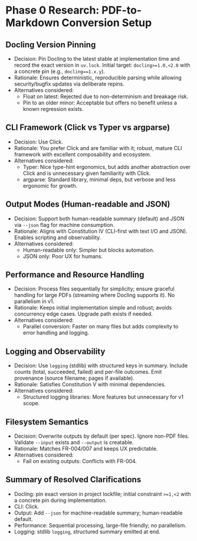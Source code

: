 # Phase 0 Research: PDF-to-Markdown Conversion Setup

## Docling Version Pinning

- Decision: Pin Docling to the latest stable at implementation time and record the exact version in `uv.lock`. Initial target: `docling>=1.0,<2.0` with a concrete pin (e.g., `docling==1.x.y`).
- Rationale: Ensures deterministic, reproducible parsing while allowing security/bugfix updates via deliberate repins.
- Alternatives considered:
  - Float on latest: Rejected due to non-determinism and breakage risk.
  - Pin to an older minor: Acceptable but offers no benefit unless a known regression exists.

## CLI Framework (Click vs Typer vs argparse)

- Decision: Use Click.
- Rationale: You prefer Click and are familiar with it; robust, mature CLI framework with excellent composability and ecosystem.
- Alternatives considered:
  - Typer: Nice type-hint ergonomics, but adds another abstraction over Click and is unnecessary given familiarity with Click.
  - argparse: Standard library, minimal deps, but verbose and less ergonomic for growth.

## Output Modes (Human-readable and JSON)

- Decision: Support both human-readable summary (default) and JSON via `--json` flag for machine consumption.
- Rationale: Aligns with Constitution IV (CLI-first with text I/O and JSON). Enables scripting and observability.
- Alternatives considered:
  - Human-readable only: Simpler but blocks automation.
  - JSON only: Poor UX for humans.

## Performance and Resource Handling

- Decision: Process files sequentially for simplicity; ensure graceful handling for large PDFs (streaming where Docling supports it). No parallelism in v1.
- Rationale: Keeps initial implementation simple and robust; avoids concurrency edge cases. Upgrade path exists if needed.
- Alternatives considered:
  - Parallel conversion: Faster on many files but adds complexity to error handling and logging.

## Logging and Observability

- Decision: Use `logging` (stdlib) with structured keys in summary. Include counts (total, succeeded, failed) and per-file outcomes. Emit provenance (source filename; pages if available).
- Rationale: Satisfies Constitution V with minimal dependencies.
- Alternatives considered:
  - Structured logging libraries: More features but unnecessary for v1 scope.

## Filesystem Semantics

- Decision: Overwrite outputs by default (per spec). Ignore non-PDF files. Validate `--input` exists and `--output` is creatable.
- Rationale: Matches FR-004/007 and keeps UX predictable.
- Alternatives considered:
  - Fail on existing outputs: Conflicts with FR-004.

## Summary of Resolved Clarifications

- Docling: pin exact version in project lockfile; initial constraint `>=1,<2` with a concrete pin during implementation.
- CLI: Click.
- Output: Add `--json` for machine-readable summary; human-readable default.
- Performance: Sequential processing, large-file friendly; no parallelism.
- Logging: stdlib `logging`, structured summary emitted at end.

